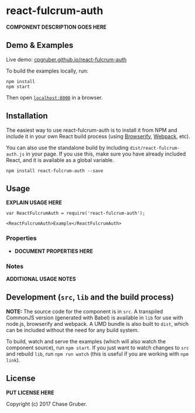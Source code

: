 # react-fulcrum-auth

__COMPONENT DESCRIPTION GOES HERE__


## Demo & Examples

Live demo: [cpgruber.github.io/react-fulcrum-auth](http://cpgruber.github.io/react-fulcrum-auth/)

To build the examples locally, run:

```
npm install
npm start
```

Then open [`localhost:8000`](http://localhost:8000) in a browser.


## Installation

The easiest way to use react-fulcrum-auth is to install it from NPM and include it in your own React build process (using [Browserify](http://browserify.org), [Webpack](http://webpack.github.io/), etc).

You can also use the standalone build by including `dist/react-fulcrum-auth.js` in your page. If you use this, make sure you have already included React, and it is available as a global variable.

```
npm install react-fulcrum-auth --save
```


## Usage

__EXPLAIN USAGE HERE__

```
var ReactFulcrumAuth = require('react-fulcrum-auth');

<ReactFulcrumAuth>Example</ReactFulcrumAuth>
```

### Properties

* __DOCUMENT PROPERTIES HERE__

### Notes

__ADDITIONAL USAGE NOTES__


## Development (`src`, `lib` and the build process)

**NOTE:** The source code for the component is in `src`. A transpiled CommonJS version (generated with Babel) is available in `lib` for use with node.js, browserify and webpack. A UMD bundle is also built to `dist`, which can be included without the need for any build system.

To build, watch and serve the examples (which will also watch the component source), run `npm start`. If you just want to watch changes to `src` and rebuild `lib`, run `npm run watch` (this is useful if you are working with `npm link`).

## License

__PUT LICENSE HERE__

Copyright (c) 2017 Chase Gruber.

